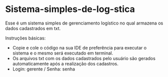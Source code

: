 # Sistema-simples-de-log-stica
Esse é um sistema simples de gerenciamento logístico no qual armazena os dados cadastrados em txt.

Instruções básicas:
 - Copie e cole o código na sua IDE de preferência para executar o sistema e o mesmo será executado em terminal.
 - Os arquivos txt com os dados cadastrados pelo usuário são gerados automaticamente após a realização dos cadastros.
 - Login: gerente / Senha: senha
